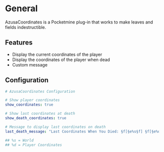 # General
AzusaCoordinates is a Pocketmine plug-in that works to make leaves and fields indestructible.

## Features
- Display the current coordinates of the player
- Display the coordinates of the player when dead
- Custom message
  
## Configuration
```yaml
# AzusaCoordinates Configuration

# Show player coordinates
show_coordinates: true

# Show last coordinates at death
show_death_coordinates: true

# Message to display last coordinates on death
last_death_message: "Last Coordinates When You Died: §f[§e%s§f] §f[§e%d, %d, %d§f]"

## %s = World
## %d = Player Coordinates
```
